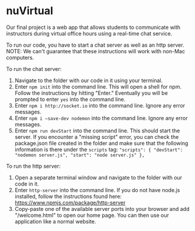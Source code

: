 # nuVirtual
Our final project is a web app that allows students to communicate with instructors during virtual office hours using a real-time chat service.

To run our code, you have to start a chat server as well as an http server. NOTE: We can't guarantee that these instructions will work with non-Mac computers.

To run the chat server:
1. Navigate to the folder with our code in it using your terminal.
2. Enter `npm init` into the command line. This will open a shell for npm. Follow the instructions by hitting "Enter." Eventually you will be prompted to enter `yes` into the command line.
3. Enter `npm i http://socket.io` into the command line. Ignore any error messages.
4. Enter `npm i —save-dev nodemon` into the command line. Ignore any error messages.
5. Enter `npm run devStart` into the command line. This should start the server. If you encounter a "missing script" error, you can check the package.json file created in the folder and make sure that the following information is there under the `scripts` tag: 
`"scripts": {
    "devStart": "nodemon server.js",
    "start": "node server.js"
  },`

To run the http server:
1. Open a separate terminal window and navigate to the folder with our code in it.
2. Enter `http-server` into the command line. If you do not have node.js installed, follow the instructions found here: https://www.npmjs.com/package/http-server
3. Copy-paste one of the available server ports into your browser and add "/welcome.html" to open our home page. You can then use our application like a normal website.
